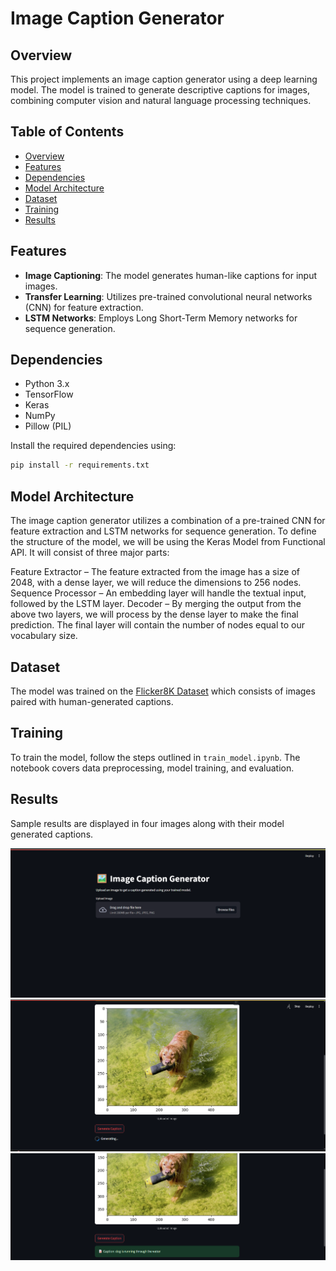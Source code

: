 # Image Caption Generator

## Overview

This project implements an image caption generator using a deep learning model. The model is trained to generate descriptive captions for images, combining computer vision and natural language processing techniques.

## Table of Contents

- [Overview](#overview)
- [Features](#features)
- [Dependencies](#dependencies)
- [Model Architecture](#model-architecture)
- [Dataset](#dataset)
- [Training](#training)
- [Results](#results)

## Features

- **Image Captioning**: The model generates human-like captions for input images.
- **Transfer Learning**: Utilizes pre-trained convolutional neural networks (CNN) for feature extraction.
- **LSTM Networks**: Employs Long Short-Term Memory networks for sequence generation.

## Dependencies

- Python 3.x
- TensorFlow
- Keras
- NumPy
- Pillow (PIL)

Install the required dependencies using:

```bash
pip install -r requirements.txt
```

## Model Architecture

The image caption generator utilizes a combination of a pre-trained CNN for feature extraction and LSTM networks for sequence generation.
To define the structure of the model, we will be using the Keras Model from Functional API. It will consist of three major parts:

Feature Extractor – The feature extracted from the image has a size of 2048, with a dense layer, we will reduce the dimensions to 256 nodes.
Sequence Processor – An embedding layer will handle the textual input, followed by the LSTM layer.
Decoder – By merging the output from the above two layers, we will process by the dense layer to make the final prediction. The final layer will contain the number of nodes equal to our vocabulary size.


## Dataset

The model was trained on the [Flicker8K Dataset](#) which consists of images paired with human-generated captions.

## Training

To train the model, follow the steps outlined in `train_model.ipynb`. The notebook covers data preprocessing, model training, and evaluation.

## Results

Sample results are displayed in four images along with their model generated captions.

![](images/proj1.png)
![](images/proj2.png)
![](images/proj3.png)

